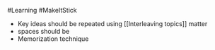#Learning #MakeItStick 
- Key ideas should be repeated using [[Interleaving topics]] matter
- spaces should be
-  Memorization technique